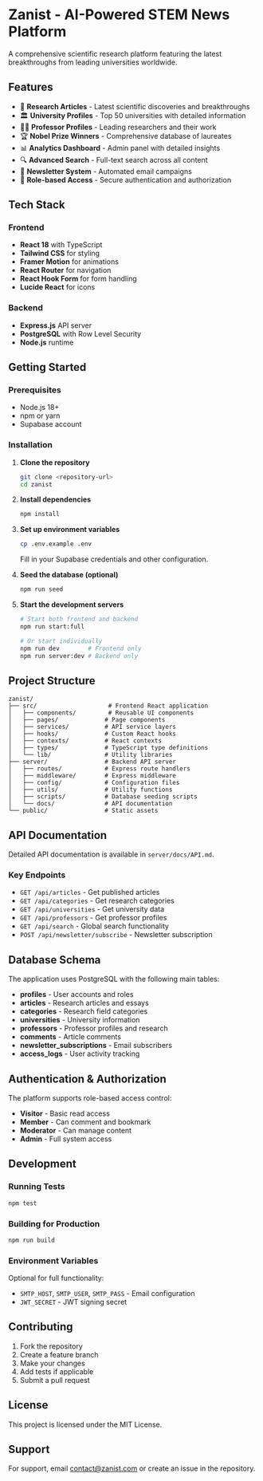 # Zanist - AI-Powered STEM News Platform

A comprehensive scientific research platform featuring the latest breakthroughs from leading universities worldwide.

## Features

- 🔬 **Research Articles** - Latest scientific discoveries and breakthroughs
- 🏛️ **University Profiles** - Top 50 universities with detailed information
- 👨‍🔬 **Professor Profiles** - Leading researchers and their work
- 🏆 **Nobel Prize Winners** - Comprehensive database of laureates
- 📊 **Analytics Dashboard** - Admin panel with detailed insights
- 🔍 **Advanced Search** - Full-text search across all content
- 📧 **Newsletter System** - Automated email campaigns
- 🔐 **Role-based Access** - Secure authentication and authorization

## Tech Stack

### Frontend
- **React 18** with TypeScript
- **Tailwind CSS** for styling
- **Framer Motion** for animations
- **React Router** for navigation
- **React Hook Form** for form handling
- **Lucide React** for icons

### Backend
- **Express.js** API server
- **PostgreSQL** with Row Level Security
- **Node.js** runtime

## Getting Started

### Prerequisites
- Node.js 18+ 
- npm or yarn
- Supabase account

### Installation

1. **Clone the repository**
   ```bash
   git clone <repository-url>
   cd zanist
   ```

2. **Install dependencies**
   ```bash
   npm install
   ```

3. **Set up environment variables**
   ```bash
   cp .env.example .env
   ```
   Fill in your Supabase credentials and other configuration.


4. **Seed the database (optional)**
   ```bash
   npm run seed
   ```

5. **Start the development servers**
   ```bash
   # Start both frontend and backend
   npm run start:full
   
   # Or start individually
   npm run dev        # Frontend only
   npm run server:dev # Backend only
   ```

## Project Structure

```
zanist/
├── src/                    # Frontend React application
│   ├── components/         # Reusable UI components
│   ├── pages/             # Page components
│   ├── services/          # API service layers
│   ├── hooks/             # Custom React hooks
│   ├── contexts/          # React contexts
│   ├── types/             # TypeScript type definitions
│   └── lib/               # Utility libraries
├── server/                # Backend API server
│   ├── routes/            # Express route handlers
│   ├── middleware/        # Express middleware
│   ├── config/            # Configuration files
│   ├── utils/             # Utility functions
│   ├── scripts/           # Database seeding scripts
│   └── docs/              # API documentation
└── public/                # Static assets
```

## API Documentation

Detailed API documentation is available in `server/docs/API.md`.

### Key Endpoints

- `GET /api/articles` - Get published articles
- `GET /api/categories` - Get research categories  
- `GET /api/universities` - Get university data
- `GET /api/professors` - Get professor profiles
- `GET /api/search` - Global search functionality
- `POST /api/newsletter/subscribe` - Newsletter subscription

## Database Schema

The application uses PostgreSQL with the following main tables:

- **profiles** - User accounts and roles
- **articles** - Research articles and essays
- **categories** - Research field categories
- **universities** - University information
- **professors** - Professor profiles and research
- **comments** - Article comments
- **newsletter_subscriptions** - Email subscribers
- **access_logs** - User activity tracking

## Authentication & Authorization

The platform supports role-based access control:

- **Visitor** - Basic read access
- **Member** - Can comment and bookmark
- **Moderator** - Can manage content
- **Admin** - Full system access

## Development

### Running Tests
```bash
npm test
```

### Building for Production
```bash
npm run build
```

### Environment Variables

Optional for full functionality:
- `SMTP_HOST`, `SMTP_USER`, `SMTP_PASS` - Email configuration
- `JWT_SECRET` - JWT signing secret

## Contributing

1. Fork the repository
2. Create a feature branch
3. Make your changes
4. Add tests if applicable
5. Submit a pull request

## License

This project is licensed under the MIT License.

## Support

For support, email contact@zanist.com or create an issue in the repository.
